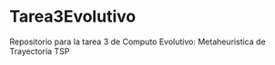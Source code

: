 # Tarea3Evolutivo
Repositorio para la tarea 3 de Computo Evolutivo: Metaheuristica de Trayectoria TSP
